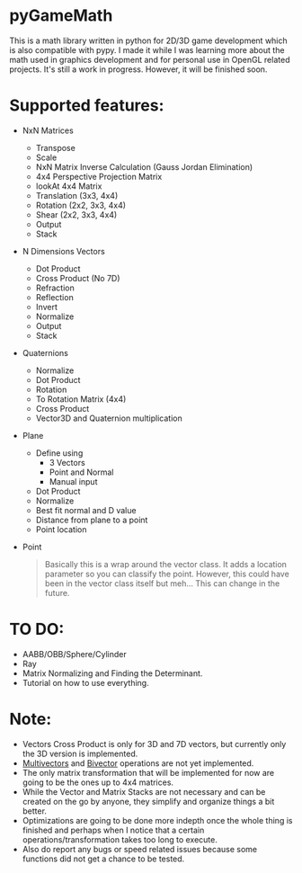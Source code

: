pyGameMath
==========
This is a math library written in python for 2D/3D game development which is also compatible with pypy. I made it while I was learning more about the math used in graphics development and for personal use in OpenGL related projects.
It's still a work in progress. However, it will be finished soon.

Supported features:
===================
* NxN Matrices
  * Transpose
  * Scale
  * NxN Matrix Inverse Calculation (Gauss Jordan Elimination)
  * 4x4 Perspective Projection Matrix
  * lookAt 4x4 Matrix
  * Translation (3x3, 4x4)
  * Rotation (2x2, 3x3, 4x4)
  * Shear (2x2, 3x3, 4x4)
  * Output
  * Stack
  
* N Dimensions Vectors
  * Dot Product
  * Cross Product (No 7D)
  * Refraction
  * Reflection
  * Invert
  * Normalize
  * Output
  * Stack
  
* Quaternions
  * Normalize
  * Dot Product
  * Rotation
  * To Rotation Matrix (4x4)
  * Cross Product
  * Vector3D and Quaternion multiplication
  
* Plane
  * Define using
    * 3 Vectors
    * Point and Normal
    * Manual input
  * Dot Product
  * Normalize
  * Best fit normal and D value
  * Distance from plane to a point
  * Point location
  
* Point
  >Basically this is a wrap around the vector class.
    It adds a location parameter so you can classify the point.
    However, this could have been in the vector class itself but meh...
    This can change in the future. 
  
TO DO:
===============
* AABB/OBB/Sphere/Cylinder
* Ray
* Matrix Normalizing and Finding the Determinant.
* Tutorial on how to use everything.

Note:
=====
* Vectors Cross Product is only for 3D and 7D vectors, but currently only the 3D version is implemented.
* [Multivectors](http://en.wikipedia.org/wiki/Multivector) and [Bivector](http://en.wikipedia.org/wiki/Bivector) operations are not yet implemented.
* The only matrix transformation that will be implemented for now are going to be the ones up to 4x4 matrices.
* While the Vector and Matrix Stacks are not necessary and can be created on the go by anyone, they simplify and organize things a bit better.
* Optimizations are going to be done more indepth once the whole thing is finished and perhaps when I notice that a certain operations/transformation takes too long to execute.
* Also do report any bugs or speed related issues because some functions did not get a chance to be tested.
